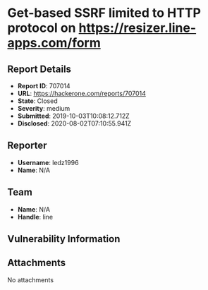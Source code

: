 # Get-based SSRF limited to HTTP protocol on https://resizer.line-apps.com/form

## Report Details
- **Report ID**: 707014
- **URL**: https://hackerone.com/reports/707014
- **State**: Closed
- **Severity**: medium
- **Submitted**: 2019-10-03T10:08:12.712Z
- **Disclosed**: 2020-08-02T07:10:55.941Z

## Reporter
- **Username**: ledz1996
- **Name**: N/A

## Team
- **Name**: N/A
- **Handle**: line

## Vulnerability Information


## Attachments
No attachments
